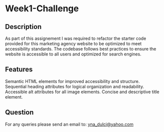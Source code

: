 # Week1-Challenge

## Description

As part of this assignement I was required to refactor the starter code provided for this marketing agency website to be optimized to meet accessibility standards. The codebase follows best practices to ensure the website is accessible to all users and optimized for search engines.

##  Features

Semantic HTML elements for improved accessibility and structure.
Sequential heading attributes for logical organization and readability.
Accessible alt attributes for all image elements.
Concise and descriptive title element.


## Question
For any queries please send an email to: yna_dulci@yahoo.com

